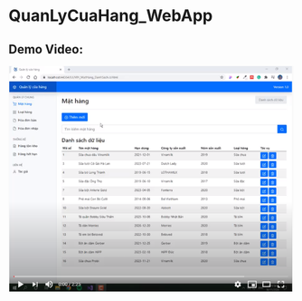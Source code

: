 # QuanLyCuaHang_WebApp

## Demo Video:
[![Watch the video](https://github.com/holamtruong/QuanLyCuaHang_WebApp/blob/master/screenshoot.PNG?raw=true)](https://www.youtube.com/watch?v=aJG-xFNeW4Y)
